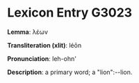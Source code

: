 # Lexicon Entry G3023

**Lemma**: λέων

**Transliteration (xlit)**: léōn

**Pronunciation**: leh-ohn'

**Description**:
a primary word; a "lion":--lion.
